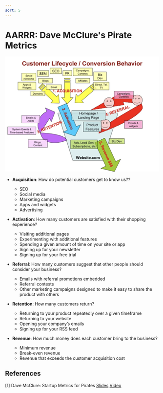 ```yaml
---
sort: 5
---
```



# AARRR: Dave McClure's Pirate Metrics

![](../assets/images/AARRR.png)

- **Acquisition**: How do potential customers get to know us??
	- SEO
	- Social media
	- Marketing campaigns
	- Apps and widgets
	- Advertising 

- **Activation**: How many customers are satisfied with their shopping experience?
	- Visiting additional pages
	- Experimenting with additional features
	- Spending a given amount of time on your site or app
	- Signing up for your newsletter
	- Signing up for your free trial

- **Referral**: How many customers suggest that other people should consider your business?
	- Emails with referral promotions embedded
	- Referral contests
	- Other marketing campaigns designed to make it easy to share the product with others

- **Retention**: How many customers return?
	- Returning to your product repeatedly over a given timeframe
	- Returning to your website
	- Opening your company’s emails
	- Signing up for your RSS feed

- **Revenue**: How much money does each customer bring to the business?
	- Minimum revenue
	- Break-even revenue
	- Revenue that exceeds the customer acquisition cost



	
## References

[1] Dave McClure: Startup Metrics for Pirates [Slides](https://www.slideshare.net/dmc500hats/startup-metrics-for-pirates-long-version) [Video](https://www.youtube.com/watch?v=irjgfW0BIrw)